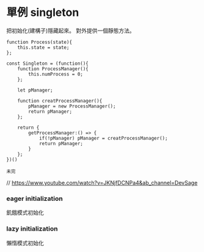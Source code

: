 # 單例 singleton

把初始化(建構子)隱藏起來。
對外提供一個靜態方法。


```
function Process(state){
    this.state = state;
};

const Singleton = (function(){
    function ProcessManager(){
        this.numProcess = 0;
    };

    let pManager;
    
    function creatProcessManager(){
        pManager = new ProcessManager();
        return pManager;
    };

    return {
        getProcessManager:() => {
            if(!pManager) pManager = creatProcessManager();
            return pManager;
        }
    };
})()

未完

```
// https://www.youtube.com/watch?v=JKNjfDCNPa4&ab_channel=DevSage

### eager initialization
飢餓模式初始化

### lazy initialization
懶惰模式初始化






